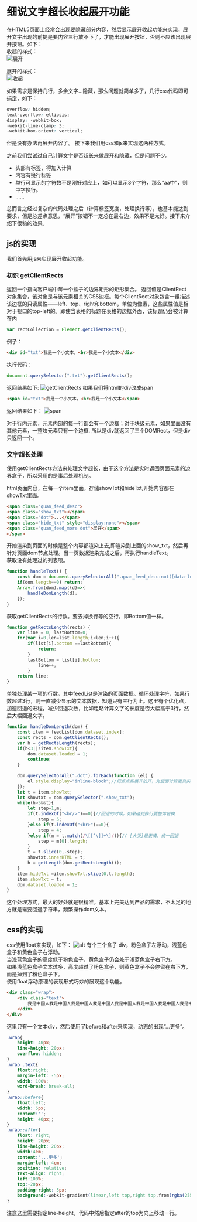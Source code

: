 # 细说文字超长收起展开功能
在HTML5页面上经常会出现要隐藏部分内容，然后显示展开收起功能来实现，展开文字出现的前提是要内容三行放不下了，才能出现展开按钮，否则不应该出现展开按钮。如下：  
收起的样式：    
![展开](https://img11.360buyimg.com/jdphoto/s748x450_jfs/t1/79525/37/6458/337137/5d47f0a9Ef2a5ae5a/a5d40ddc07261984.png)  

展开的样式：  
![收起](https://img11.360buyimg.com/jdphoto/s764x862_jfs/t1/53126/2/6935/228838/5d47f0aaEa0c9bcec/090eecd43f8ae6d1.png)

如果需求是保持几行，多余文字...隐藏，那么问题就简单多了，几行css代码即可搞定，如下：  
```css
overflow: hidden;
text-overflow: ellipsis;
display: -webkit-box;
-webkit-line-clamp: 3;
-webkit-box-orient: vertical;
```
但是没有办法再展开内容了。 接下来我们用css和js来实现这两种方式。   

之前我们尝试过自己计算文字是否超长来做展开和隐藏，但是问题不少。
- 头部有标签，得加入计算
- 内容有换行标签
- 单行可显示的字符数不是刚好对应上，如可以显示3个字符，那么“aa中"，则中字换行。
- ……

总而言之经过复杂的代码处理之后（计算标签宽度，处理换行等），也基本能达到要求，但是总差点意思，“展开”按钮不一定总在最右边，效果不是太好。接下来介绍下很稳的效果。

## js的实现
我们首先用js来实现展开收起功能。  
### 初识 getClientRects
返回一个指向客户端中每一个盒子的边界矩形的矩形集合。 返回值是ClientRect对象集合，该对象是与该元素相关的CSS边框。每个ClientRect对象包含一组描述该边框的只读属性——left、top、right和bottom，单位为像素，这些属性值是相对于视口的top-left的。即使当表格的标题在表格的边框外面，该标题仍会被计算在内
```js
var rectCollection = Element.getClientRects();
```
例子：   
```html
<div id="txt">我是一个小文本，<br>我是一个小文本</div>
```
执行代码：
```js
document.querySelector(".txt").getClientRects();
```
返回结果如下:
![getClientRects](https://img11.360buyimg.com/jdphoto/s896x448_jfs/t1/62018/9/6431/63987/5d47f59bEd7f06081/7f824122daf35786.png)
如果我们将html的div改成span
```html
<span id="txt">我是一个小文本，<br>我是一个小文本</span>
```
返回结果如下：
![span](https://img11.360buyimg.com/jdphoto/s1346x228_jfs/t1/76637/31/6415/74885/5d47f59bEa6fd92a4/81056e5431913235.png)

对于行内元素，元素内部的每一行都会有一个边框；对于块级元素，如果里面没有其他元素，一整块元素只有一个边框.
所以是div就返回了三个DOMRect，但是div只返回一个。

### 文字超长处理
使用getClientRects方法来处理文字超长，由于这个方法是实时返回页面元素的边界盒子，所以采用的是事后处理机制。

html页面内容，在每一个item里面，存储showTxt和hideTxt,开始内容都在showTxt里面。
```html
<span class="quan_feed_desc">
<span class="show_txt"></span>
<span class="dot">...</span>
<span class="hide_txt" style="display:none"></span>
<span class="quan_feed_more dot">展开</span>
</span>
```
开始渲染到页面的时候是整个内容都渲染上去,即渲染到上面的show_txt，然后再针对页面dom节点处理。当一页数据渲染完成之后，再执行handleText。   
获取没有处理过的列表项。  
```js
function handleText() {
    const dom = document.querySelectorAll(".quan_feed_desc:not([data-loaded]");
    if(dom.length==0) return;
    Array.from(dom).map((d)=>{
        handleDomLength(d);
    }); 
}
```
获取getClientRects的行数。要去掉换行等的空行，即Bottom值一样。
```js
function getRectsLength(rects) {
    var line = 0, lastBottom=0;
    for(var i=0,len=list.length;i<len;i++){
        if(list[i].bottom ==lastBottom){
            return;
        }
        lastBottom = list[i].bottom;
    		line++; 
		}
    return line;
}
```
单独处理某一项的行数。其中feedList是渲染的页面数据。循环处理字符，如果行数超过3行，则一直减少显示的文本数据，知道只有三行为止。这里有个优化点，加速回退的进程，减少回退次数，比如粗略计算文字的长度是否大幅高于3行，然后大幅回退文字。
```js
function handleDomLength(dom) {
    const item = feedList[dom.dataset.index];
    const rects = dom.getClientRects();
    var h = getRectsLength(rects);
    if(h<3||!item.showTxt){
        dom.dataset.loaded = 1;
        continue;
    }
    
    dom.querySelectorAll(".dot").forEach(function (el) {
        el.style.display="inline-block";//把点点和展开放开，为后面计算更真实
    });
    let t = item.showTxt;
    let showtxt = dom.querySelector(".show_txt");
    while(h>3&&t){
        let step=1,m;
        if(t.indexOf("<br/>")==0){//回退的时候，如果碰到换行要整体替换
            step = 5;
        }else if(t.indexOf("<br>")==0){
            step = 4;
        }else if(m = t.match(/\[[^\]]+\]/)){// [大哭]是表情，统一回退
            step = m[0].length;
        }
        t = t.slice(0,-step);
        showtxt.innerHTML = t;
        h = getLength(dom.getRectsLength());
    }
    item.hideTxt =item.showTxt.slice(0,t.length);
    item.showTxt = t;
    dom.dataset.loaded = 1;
}
```
这个处理方式，最大的好处就是很精准，基本上完美达到产品的需求，不太足的地方就是需要回退字符串，频繁操作dom文本。

## css的实现
css使用float来实现，如下：
![alt](https://img11.360buyimg.com/jdphoto/s766x1020_jfs/t1/36141/23/15206/420981/5d480cc1Eac0dba7e/ba372899b981fcb2.png)
有个三个盒子 div，粉色盒子左浮动，浅蓝色盒子和黄色盒子右浮动。  
当浅蓝色盒子的高度低于粉色盒子，黄色盒子仍会处于浅蓝色盒子右下方。  
如果浅蓝色盒子文本过多，高度超过了粉色盒子，则黄色盒子不会停留在右下方，而是掉到了粉色盒子下。  
使用float浮动原理的表现形式巧妙的展现这个功能。
```html
<div class="wrap">
    <div class="text">
        我是中国人我是中国人我是中国人我是中国人我是中国人我是中国人我是中国人我是中国人我是中国人我是中国人我是中国人我是中国人我是中国人我是中国人
    </div>
</div>
```
这里只有一个文本div，然后使用了before和after来实现，动态的出现“...更多”。
```css
.wrap{
    height: 40px;
    line-height: 20px;
    overflow: hidden;
}
.wrap .text{
    float:right;
    margin-left: -5px;
    width: 100%;
    word-break: break-all;
}
.wrap::before{
    float:left;
    width: 5px;
    content:'';
    height: 40px;;
}
.wrap::after{
    float: right;
    height: 20px;
    line-height: 20px;
    width:4em;
    content:'...更多';
    margin-left:-4em;
    position: relative;
    text-align: right;
    left:100%;
    top:-20px;
    padding-right: 5px;
    background:-webkit-gradient(linear,left top,right top,from(rgba(255,255,255,.7)),to(white))
}
```
注意这里需要指定line-height，代码中然后指定after的top为向上移动一行。
